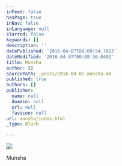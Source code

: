 ```yaml
---
inFeed: false
hasPage: true
inNav: false
inLanguage: null
starred: false
keywords: []
description: ''
datePublished: '2016-04-07T00:09:54.781Z'
dateModified: '2016-04-07T00:08:36.040Z'
title: Munsha
author: []
sourcePath: _posts/2016-04-07-munsha.md
published: true
authors: []
publisher:
  name: null
  domain: null
  url: null
  favicon: null
url: munsha/index.html
_type: Blurb

---
```

![](https://the-grid-user-content.s3-us-west-2.amazonaws.com/917baed6-dcbf-4878-888f-229f279a36f3.jpg)

Munsha
